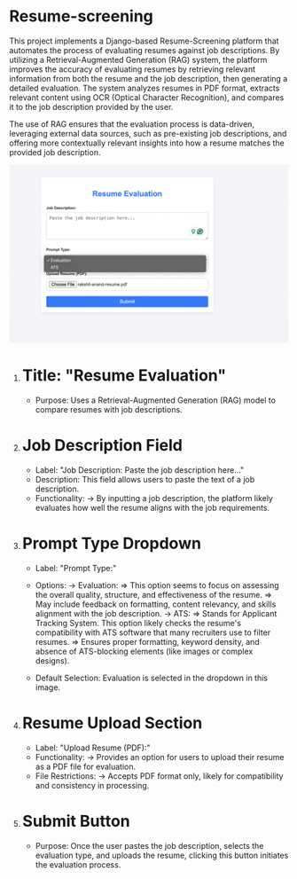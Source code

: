 # Resume-screening
This project implements a Django-based Resume-Screening platform that automates the process of evaluating resumes against job descriptions. By utilizing a Retrieval-Augmented Generation (RAG) system, the platform improves the accuracy of evaluating resumes by retrieving relevant information from both the resume and the job description, then generating a detailed evaluation. The system analyzes resumes in PDF format, extracts relevant content using OCR (Optical Character Recognition), and compares it to the job description provided by the user.

The use of RAG ensures that the evaluation process is data-driven, leveraging external data sources, such as pre-existing job descriptions, and offering more contextually relevant insights into how a resume matches the provided job description.


![Resume-Screening Logo](demosnap.png)

1. # Title: "Resume Evaluation"
   - Purpose: Uses a Retrieval-Augmented Generation (RAG) model to compare resumes with job descriptions.

2. # Job Description Field
   - Label: "Job Description: Paste the job description here…"
   - Description: This field allows users to paste the text of a job description.
   - Functionality:
      -> By inputting a job description, the platform likely evaluates how well the resume aligns with the job requirements.

3. # Prompt Type Dropdown
   - Label: "Prompt Type:"
   - Options:
      -> Evaluation:
        => This option seems to focus on assessing the overall quality, structure, and effectiveness of the resume.
        => May include feedback on formatting, content relevancy, and skills alignment with the job description.
     -> ATS:
        => Stands for Applicant Tracking System. This option likely checks the resume's compatibility with ATS software that many recruiters use to filter resumes.
        => Ensures proper formatting, keyword density, and absence of ATS-blocking elements (like images or complex designs).
     
   - Default Selection: Evaluation is selected in the dropdown in this image.
  
4. # Resume Upload Section
   - Label: "Upload Resume (PDF):"
   - Functionality:
      -> Provides an option for users to upload their resume as a PDF file for evaluation.
   - File Restrictions:
      -> Accepts PDF format only, likely for compatibility and consistency in processing.

5. # Submit Button
   - Purpose: Once the user pastes the job description, selects the evaluation type, and uploads the resume, clicking this button initiates the evaluation process.
